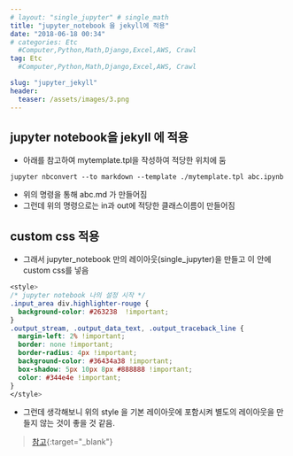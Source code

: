 ```yaml
---
# layout: "single_jupyter" # single_math
title: "jupyter_notebook 을 jekyll에 적용"
date: "2018-06-18 00:34"
# categories: Etc
  #Computer,Python,Math,Django,Excel,AWS, Crawl
tag: Etc
  #Computer,Python,Math,Django,Excel,AWS, Crawl

slug: "jupyter_jekyll"
header:
  teaser: /assets/images/3.png
---
```


## jupyter notebook을 jekyll 에 적용
- 아래를 참고하여 mytemplate.tpl을 작성하여 적당한 위치에 둠
```
jupyter nbconvert --to markdown --template ./mytemplate.tpl abc.ipynb
```
- 위의 명령을 통해 abc.md 가 만들어짐
- 그런데 위의 명령으로는 in과 out에 적당한 클래스이름이 만들어짐

## custom css 적용
- 그래서 jupyter_notebook 만의 레이아웃(single_jupyter)을 만들고 이 안에 custom css를 넣음

``` css
<style>
/* jupyter notebook 나의 설정 시작 */
.input_area div.highlighter-rouge {
  background-color: #263238  !important;
}
.output_stream, .output_data_text, .output_traceback_line {
  margin-left: 2% !important;
  border: none !important;
  border-radius: 4px !important;
  background-color: #36434a38 !important;
  box-shadow: 5px 10px 8px #888888 !important;
  color: #344e4e !important;
}
</style>
```
- 그런데 생각해보니 위의 style 을 기본 레이아웃에 포함시켜 별도의 레이아웃을 만들지 않는 것이 좋을 것 같음.

>  [참고](https://predictablynoisy.com/jekyll-markdown-nbconvert){:target="_blank"}
